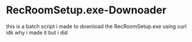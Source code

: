 # RecRoomSetup.exe-Downoader
this is a batch script i made to download the RecRoomSetup.exe using curl idk why i made it but i did
